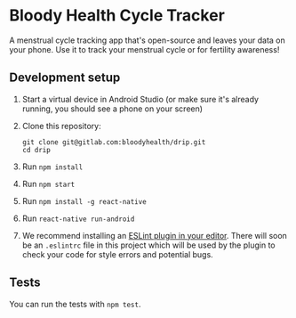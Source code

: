 # Bloody Health Cycle Tracker

A menstrual cycle tracking app that's open-source and leaves your data on your phone. Use it to track your menstrual cycle or for fertility awareness!

## Development setup

1. Start a virtual device in Android Studio (or make sure it's already running, you should see a phone on your screen)

2. Clone this repository:

    ```
    git clone git@gitlab.com:bloodyhealth/drip.git
    cd drip
    ```

4. Run `npm install`
5. Run `npm start`
6. Run `npm install -g react-native`
6. Run `react-native run-android`
7. We recommend installing an [ESLint plugin in your editor](https://eslint.org/docs/user-guide/integrations#editors). There will soon be an `.eslintrc` file in this project which will be used by the plugin to check your code for style errors and potential bugs. 

## Tests
You can run the tests with `npm test`.
